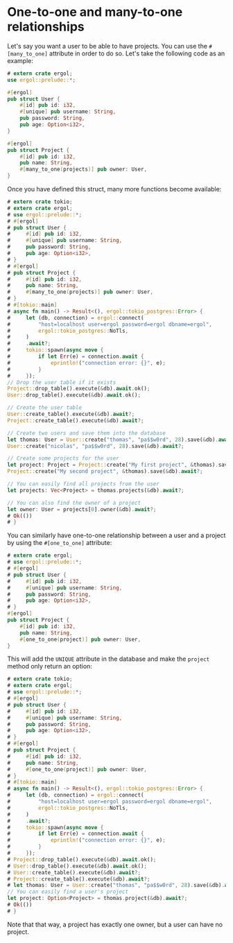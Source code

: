 # One-to-one and many-to-one relationships

Let's say you want a user to be able to have projects. You can use the
`#[many_to_one]` attribute in order to do so. Let's take the following code as
an example:

```rust
# extern crate ergol;
use ergol::prelude::*;

#[ergol]
pub struct User {
    #[id] pub id: i32,
    #[unique] pub username: String,
    pub password: String,
    pub age: Option<i32>,
}

#[ergol]
pub struct Project {
    #[id] pub id: i32,
    pub name: String,
    #[many_to_one(projects)] pub owner: User,
}
```

Once you have defined this struct, many more functions become available:

```rust
# extern crate tokio;
# extern crate ergol;
# use ergol::prelude::*;
# #[ergol]
# pub struct User {
#     #[id] pub id: i32,
#     #[unique] pub username: String,
#     pub password: String,
#     pub age: Option<i32>,
# }
# #[ergol]
# pub struct Project {
#     #[id] pub id: i32,
#     pub name: String,
#     #[many_to_one(projects)] pub owner: User,
# }
# #[tokio::main]
# async fn main() -> Result<(), ergol::tokio_postgres::Error> {
#     let (db, connection) = ergol::connect(
#         "host=localhost user=ergol password=ergol dbname=ergol",
#         ergol::tokio_postgres::NoTls,
#     )
#     .await?;
#     tokio::spawn(async move {
#         if let Err(e) = connection.await {
#             eprintln!("connection error: {}", e);
#         }
#     });
// Drop the user table if it exists
Project::drop_table().execute(&db).await.ok();
User::drop_table().execute(&db).await.ok();

// Create the user table
User::create_table().execute(&db).await?;
Project::create_table().execute(&db).await?;

// Create two users and save them into the database
let thomas: User = User::create("thomas", "pa$$w0rd", 28).save(&db).await?;
User::create("nicolas", "pa$$w0rd", 28).save(&db).await?;

// Create some projects for the user
let project: Project = Project::create("My first project", &thomas).save(&db).await?;
Project::create("My second project", &thomas).save(&db).await?;

// You can easily find all projects from the user
let projects: Vec<Project> = thomas.projects(&db).await?;

// You can also find the owner of a project
let owner: User = projects[0].owner(&db).await?;
# Ok(())
# }
```

You can similarly have one-to-one relationship between a user and a project by
using the `#[one_to_one]` attribute:

```rust
# extern crate ergol;
# use ergol::prelude::*;
# #[ergol]
# pub struct User {
#     #[id] pub id: i32,
#     #[unique] pub username: String,
#     pub password: String,
#     pub age: Option<i32>,
# }
#[ergol]
pub struct Project {
    #[id] pub id: i32,
    pub name: String,
    #[one_to_one(project)] pub owner: User,
}
```

This will add the `UNIQUE` attribute in the database and make the `project`
method only return an option:

```rust
# extern crate tokio;
# extern crate ergol;
# use ergol::prelude::*;
# #[ergol]
# pub struct User {
#     #[id] pub id: i32,
#     #[unique] pub username: String,
#     pub password: String,
#     pub age: Option<i32>,
# }
# #[ergol]
# pub struct Project {
#     #[id] pub id: i32,
#     pub name: String,
#     #[one_to_one(project)] pub owner: User,
# }
# #[tokio::main]
# async fn main() -> Result<(), ergol::tokio_postgres::Error> {
#     let (db, connection) = ergol::connect(
#         "host=localhost user=ergol password=ergol dbname=ergol",
#         ergol::tokio_postgres::NoTls,
#     )
#     .await?;
#     tokio::spawn(async move {
#         if let Err(e) = connection.await {
#             eprintln!("connection error: {}", e);
#         }
#     });
# Project::drop_table().execute(&db).await.ok();
# User::drop_table().execute(&db).await.ok();
# User::create_table().execute(&db).await?;
# Project::create_table().execute(&db).await?;
# let thomas: User = User::create("thomas", "pa$$w0rd", 28).save(&db).await?;
// You can easily find a user's project
let project: Option<Project> = thomas.project(&db).await?;
# Ok(())
# }
```

Note that that way, a project has exactly one owner, but a user can have no
project.
